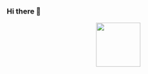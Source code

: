 ### Hi there 👋

<!--
**gauravsdmali/gauravsdmali** is a ✨ _special_ ✨ repository because its `README.md` (this file) appears on your GitHub profile.

Here are some ideas to get you started:

- 🔭 I’m currently working on ...
- 🌱 I’m currently learning ...
- 👯 I’m looking to collaborate on ...
- 🤔 I’m looking for help with ...
- 💬 Ask me about ...
- 📫 How to reach me: ...
- 😄 Pronouns: ...
- ⚡ Fun fact: ...
-->


<div id="header" align="center">
  <p "### Hi there 👋, I'm Gaurav.">
  <img src="https://media.giphy.com/media/L1R1tvI9svkIWwpVYr/giphy.gif" width="100"/>
</div>
